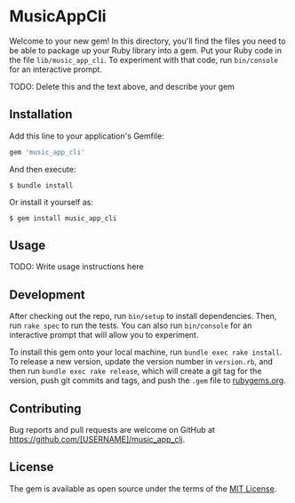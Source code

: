 # MusicAppCli

Welcome to your new gem! In this directory, you'll find the files you need to be able to package up your Ruby library into a gem. Put your Ruby code in the file `lib/music_app_cli`. To experiment with that code, run `bin/console` for an interactive prompt.

TODO: Delete this and the text above, and describe your gem

## Installation

Add this line to your application's Gemfile:

```ruby
gem 'music_app_cli'
```

And then execute:

    $ bundle install

Or install it yourself as:

    $ gem install music_app_cli

## Usage

TODO: Write usage instructions here

## Development

After checking out the repo, run `bin/setup` to install dependencies. Then, run `rake spec` to run the tests. You can also run `bin/console` for an interactive prompt that will allow you to experiment.

To install this gem onto your local machine, run `bundle exec rake install`. To release a new version, update the version number in `version.rb`, and then run `bundle exec rake release`, which will create a git tag for the version, push git commits and tags, and push the `.gem` file to [rubygems.org](https://rubygems.org).

## Contributing

Bug reports and pull requests are welcome on GitHub at https://github.com/[USERNAME]/music_app_cli.


## License

The gem is available as open source under the terms of the [MIT License](https://opensource.org/licenses/MIT).
